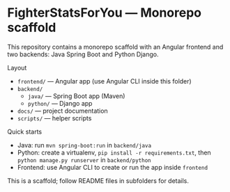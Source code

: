 # FighterStatsForYou — Monorepo scaffold

This repository contains a monorepo scaffold with an Angular frontend and two backends: Java Spring Boot and Python Django.

Layout
- `frontend/` — Angular app (use Angular CLI inside this folder)
- `backend/`
  - `java/` — Spring Boot app (Maven)
  - `python/` — Django app
- `docs/` — project documentation
- `scripts/` — helper scripts

Quick starts
- Java: run `mvn spring-boot:run` in `backend/java`
- Python: create a virtualenv, `pip install -r requirements.txt`, then `python manage.py runserver` in `backend/python`
- Frontend: use Angular CLI to create or run the app inside `frontend`

This is a scaffold; follow README files in subfolders for details.